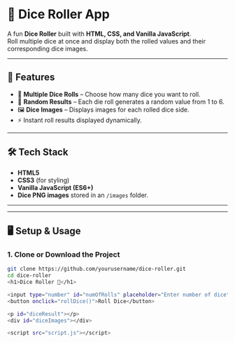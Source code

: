 # 🎲 Dice Roller App

A fun **Dice Roller** built with **HTML, CSS, and Vanilla JavaScript**.  
Roll multiple dice at once and display both the rolled values and their corresponding dice images.

---

## 🚀 Features
- 🎲 **Multiple Dice Rolls** – Choose how many dice you want to roll.
- 🔄 **Random Results** – Each die roll generates a random value from 1 to 6.
- 🖼️ **Dice Images** – Displays images for each rolled dice side.
- ⚡ Instant roll results displayed dynamically.

---

## 🛠️ Tech Stack
- **HTML5**
- **CSS3** (for styling)
- **Vanilla JavaScript (ES6+)**
- **Dice PNG images** stored in an `/images` folder.

---


---

## 🖥️ Setup & Usage
### 1. Clone or Download the Project
```bash
git clone https://github.com/yourusername/dice-roller.git
cd dice-roller
<h1>Dice Roller 🎲</h1>

<input type="number" id="numOfRolls" placeholder="Enter number of dice">
<button onclick="rollDice()">Roll Dice</button>

<p id="diceResult"></p>
<div id="diceImages"></div>

<script src="script.js"></script>
